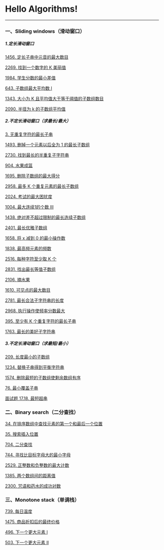 # Hello Algorithms!
---

### 一、Sliding windows（滑动窗口）
##### 1.定长滑动窗口

[1456. 定长子串中元音的最大数目](https://leetcode.cn/problems/maximum-number-of-vowels-in-a-substring-of-given-length/description/)  

[2269. 找到一个数字的 K 美丽值](https://leetcode.cn/problems/find-the-k-beauty-of-a-number/description/)  

[1984. 学生分数的最小差值](https://leetcode.cn/problems/minimum-difference-between-highest-and-lowest-of-k-scores/)  

[643. 子数组最大平均数 I](https://leetcode.cn/problems/maximum-average-subarray-i/description/)  

[1343. 大小为 K 且平均值大于等于阈值的子数组数目](https://leetcode.cn/problems/number-of-sub-arrays-of-size-k-and-average-greater-than-or-equal-to-threshold/description/)  

[2090. 半径为 k 的子数组平均值](https://leetcode.cn/problems/k-radius-subarray-averages/)  

##### 2.不定长滑动窗口（求最长/最大）

[3. 无重复字符的最长子串](https://leetcode.cn/problems/longest-substring-without-repeating-characters/description/)  

[1493. 删掉一个元素以后全为 1 的最长子数组]()

[2730. 找到最长的半重复子字符串]()

[904. 水果成篮]()

[1695. 删除子数组的最大得分 ]()

[2958. 最多 K 个重复元素的最长子数组 ]()

[2024. 考试的最大困扰度 ]()

[1004. 最大连续1的个数 III ]()

[1438. 绝对差不超过限制的最长连续子数组 ]()

[2401. 最长优雅子数组 ]()

[1658. 将 x 减到 0 的最小操作数 ]()

[1838. 最高频元素的频数 ]()

[2516. 每种字符至少取 K 个]()

[2831. 找出最长等值子数组 ]()

[2106. 摘水果 ]()

[1610. 可见点的最大数目 ]()

[2781. 最长合法子字符串的长度 ]()

[2968. 执行操作使频率分数最大 ]()

[395. 至少有 K 个重复字符的最长子串]()

[1763. 最长的美好子字符串]()

##### 3.不定长滑动窗口（求最短/最小）
[209. 长度最小的子数组]()

[1234. 替换子串得到平衡字符串 ]()

[1574. 删除最短的子数组使剩余数组有序 ]()

[76. 最小覆盖子串]()

[面试题 17.18. 最短超串]()


### 二、Binary search（二分查找）
[34. 在排序数组中查找元素的第一个和最后一个位置](https://leetcode.cn/problems/find-first-and-last-position-of-element-in-sorted-array/)  

[35. 搜索插入位置](https://leetcode.cn/problems/search-insert-position/)  

[704. 二分查找](https://leetcode.cn/problems/binary-search/)  

[744. 寻找比目标字母大的最小字母](https://leetcode.cn/problems/find-smallest-letter-greater-than-target/description/)  

[2529. 正整数和负整数的最大计数](https://leetcode.cn/problems/maximum-count-of-positive-integer-and-negative-integer/description/)  

[1385. 两个数组间的距离值](https://leetcode.cn/problems/find-the-distance-value-between-two-arrays/description/)  

[2300. 咒语和药水的成功对数](https://leetcode.cn/problems/successful-pairs-of-spells-and-potions/)  

### 三、Monotone stack（单调栈）  
[739. 每日温度](https://leetcode.cn/problems/daily-temperatures/description/)  

[1475. 商品折扣后的最终价格](https://leetcode.cn/problems/final-prices-with-a-special-discount-in-a-shop/description/)  

[496. 下一个更大元素 I](https://leetcode.cn/problems/next-greater-element-ii/description/)  

[503. 下一个更大元素 II](https://leetcode.cn/problems/next-greater-element-ii/description/)